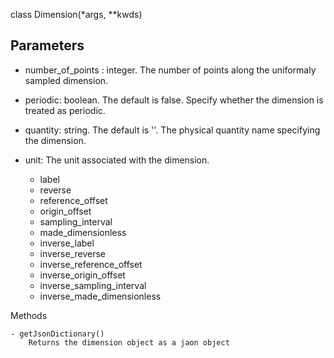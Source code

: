 class Dimension(*args, **kwds)

Parameters
----------

- number_of_points : integer. The number of points along the uniformaly sampled dimension.

- periodic: boolean. The default is false. Specify whether the dimension is treated as periodic.

- quantity: string. The default is ''. The physical quantity name specifying the dimension.

- unit: The unit associated with the dimension.

    - label
    - reverse
    - reference_offset
    - origin_offset
    - sampling_interval
    - made_dimensionless
    - inverse_label
    - inverse_reverse
    - inverse_reference_offset
    - inverse_origin_offset
    - inverse_sampling_interval
    - inverse_made_dimensionless

Methods

    - getJsonDictionary()
        Returns the dimension object as a jaon object

    